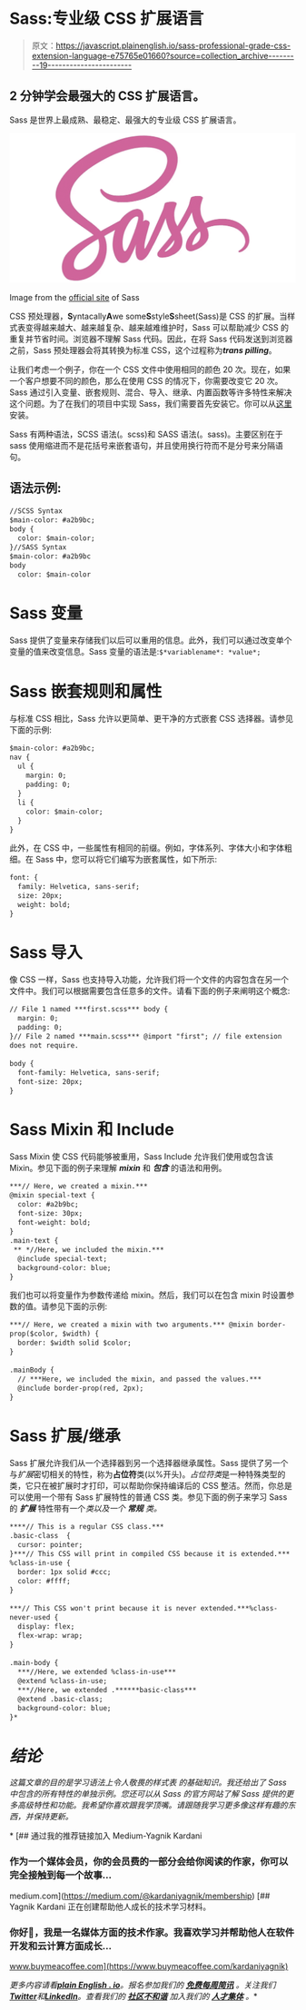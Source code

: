 # Sass:专业级 CSS 扩展语言

> 原文：<https://javascript.plainenglish.io/sass-professional-grade-css-extension-language-e75765e01660?source=collection_archive---------19----------------------->

## 2 分钟学会最强大的 CSS 扩展语言。

Sass 是世界上最成熟、最稳定、最强大的专业级 CSS 扩展语言。

![](img/fb6a9e3cb3dbfc7e276c737308d49f7f.png)

Image from the [official site](https://sass-lang.com/) of Sass

CSS 预处理器，**S**yntacally**A**we some**S**style**S**sheet(Sass)是 CSS 的扩展。当样式表变得越来越大、越来越复杂、越来越难维护时，Sass 可以帮助减少 CSS 的重复并节省时间。浏览器不理解 Sass 代码。因此，在将 Sass 代码发送到浏览器之前，Sass 预处理器会将其转换为标准 CSS，这个过程称为***trans pilling***。

让我们考虑一个例子，你在一个 CSS 文件中使用相同的颜色 20 次。现在，如果一个客户想要不同的颜色，那么在使用 CSS 的情况下，你需要改变它 20 次。Sass 通过引入变量、嵌套规则、混合、导入、继承、内置函数等许多特性来解决这个问题。为了在我们的项目中实现 Sass，我们需要首先安装它。你可以从[这里](http://sass-lang.com/install)安装。

Sass 有两种语法，SCSS 语法(。scss)和 SASS 语法(。sass)。主要区别在于 sass 使用缩进而不是花括号来嵌套语句，并且使用换行符而不是分号来分隔语句。

## 语法示例:

```
//SCSS Syntax
$main-color: #a2b9bc;
body {
  color: $main-color;
}//SASS Syntax
$main-color: #a2b9bc
body
  color: $main-color
```

# Sass 变量

Sass 提供了变量来存储我们以后可以重用的信息。此外，我们可以通过改变单个变量的值来改变信息。Sass 变量的语法是:`$*variablename*: *value*;`

# Sass 嵌套规则和属性

与标准 CSS 相比，Sass 允许以更简单、更干净的方式嵌套 CSS 选择器。请参见下面的示例:

```
$main-color: #a2b9bc;
nav {
  ul {
    margin: 0;
    padding: 0;
  }
  li {
    color: $main-color;
  }
}
```

此外，在 CSS 中，一些属性有相同的前缀。例如，字体系列、字体大小和字体粗细。在 Sass 中，您可以将它们编写为嵌套属性，如下所示:

```
font: {
  family: Helvetica, sans-serif;
  size: 20px;
  weight: bold;
}
```

# Sass 导入

像 CSS 一样，Sass 也支持导入功能，允许我们将一个文件的内容包含在另一个文件中。我们可以根据需要包含任意多的文件。请看下面的例子来阐明这个概念:

```
// File 1 named ***first.scss*** body {
  margin: 0;
  padding: 0;
}// File 2 named ***main.scss*** @import "first"; // file extension does not require.

body {
  font-family: Helvetica, sans-serif;
  font-size: 20px;
}
```

# Sass Mixin 和 Include

Sass Mixin 使 CSS 代码能够被重用，Sass Include 允许我们使用或包含该 Mixin。参见下面的例子来理解 ***mixin*** 和 ***包含*** 的语法和用例。

```
***// Here, we created a mixin.***
@mixin special-text {
  color: #a2b9bc;
  font-size: 30px;
  font-weight: bold;
}
.main-text {
 ** *//Here, we included the mixin.***
  @include special-text;
  background-color: blue;
}
```

我们也可以将变量作为参数传递给 mixin。然后，我们可以在包含 mixin 时设置参数的值。请参见下面的示例:

```
***// Here, we created a mixin with two arguments.*** @mixin border-prop($color, $width) {
  border: $width solid $color;
}

.mainBody {
  // ***Here, we included the mixin, and passed the values.***
  @include border-prop(red, 2px);  
}
```

# Sass 扩展/继承

Sass 扩展允许我们从一个选择器到另一个选择器继承属性。Sass 提供了另一个与*扩展*密切相关的特性，称为**占位符**类(以%开头)。*占位符类*是一种特殊类型的类，它只在被扩展时才打印，可以帮助你保持编译后的 CSS 整洁。然而，你总是可以使用一个带有 Sass 扩展特性的普通 CSS 类。参见下面的例子来学习 Sass 的 ***扩展*** 特性带有一个*类以及一个 ***常规*** 类。*

```
****// This is a regular CSS class.***
.basic-class  {
  cursor: pointer;
}***// This CSS will print in compiled CSS because it is extended.***
%class-in-use {
  border: 1px solid #ccc;
  color: #ffff;
}

***// This CSS won't print because it is never extended.***%class-never-used {
  display: flex;
  flex-wrap: wrap;
}

.main-body {
  ***//Here, we extended %class-in-use***
  @extend %class-in-use;
  ***//Here, we extended .******basic-class***
  @extend .basic-class;
  background-color: blue;
}*
```

# *结论*

*这篇文章的目的是学习语法上令人敬畏的样式表 的基础知识。我还给出了 Sass 中包含的所有特性的单独示例。您还可以从 Sass 的官方网站了解 Sass 提供的更多高级特性和功能。我希望你喜欢跟我学顶嘴。请跟随我学习更多像这样有趣的东西，并保持更新。*

*[](https://medium.com/@kardaniyagnik/membership) [## 通过我的推荐链接加入 Medium-Yagnik Kardani

### 作为一个媒体会员，你的会员费的一部分会给你阅读的作家，你可以完全接触到每一个故事…

medium.com](https://medium.com/@kardaniyagnik/membership) [](https://www.buymeacoffee.com/kardaniyagnik) [## Yagnik Kardani 正在创建帮助他人成长的技术学习材料。

### 你好👋，我是一名媒体方面的技术作家。我喜欢学习并帮助他人在软件开发和云计算方面成长…

www.buymeacoffee.com](https://www.buymeacoffee.com/kardaniyagnik) 

*更多内容请看*[***plain English . io***](https://plainenglish.io/)*。报名参加我们的* [***免费每周简讯***](http://newsletter.plainenglish.io/) *。关注我们*[***Twitter***](https://twitter.com/inPlainEngHQ)*和*[***LinkedIn***](https://www.linkedin.com/company/inplainenglish/)*。查看我们的* [***社区不和谐***](https://discord.gg/GtDtUAvyhW) *加入我们的* [***人才集体***](https://inplainenglish.pallet.com/talent/welcome) *。**